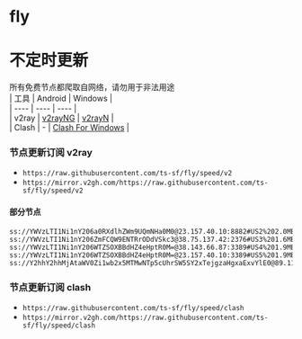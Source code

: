 # fly
# 不定时更新
所有免费节点都爬取自网络，请勿用于非法用途  
|  工具  | Android  | Windows  |  
|  ----  | ----   | ----  |  
| v2ray  | [v2rayNG](https://github.com/2dust/v2rayNG/releases) | [v2rayN](https://github.com/2dust/v2rayN/releases) |  
| Clash  | - | [Clash For Windows](https://github.com/2dust/clashN/releases) | 
  
### 节点更新订阅  v2ray
- `https://raw.githubusercontent.com/ts-sf/fly/speed/v2`  
- `https://mirror.v2gh.com/https://raw.githubusercontent.com/ts-sf/fly/speed/v2`  

#### 部分节点  
``` 
ss://YWVzLTI1Ni1nY206a0RXdlhZWm9UQmNHa0M0@23.157.40.10:8882#US2%202.0MB%2Fs
ss://YWVzLTI1Ni1nY206ZmFCQW9ENTRrODdVSkc3@38.75.137.42:2376#US3%201.6MB%2Fs
ss://YWVzLTI1Ni1nY206WTZSOXBBdHZ4eHptR0M=@38.143.66.87:3389#US4%201.9MB%2Fs
ss://YWVzLTI1Ni1nY206WTZSOXBBdHZ4eHptR0M=@23.157.40.10:3389#US5%201.9MB%2Fs
ss://Y2hhY2hhMjAtaWV0Zi1wb2x5MTMwNTp5cUhrSW5SY2xTejgzaHgxaExvYlE0@89.110.70.175:13402#%E6%9C%AA%E7%9F%A510%20662.7KB%2Fs
```
### 节点更新订阅  clash
- `https://raw.githubusercontent.com/ts-sf/fly/speed/clash`  
- `https://mirror.v2gh.com/https://raw.githubusercontent.com/ts-sf/fly/speed/clash`  


